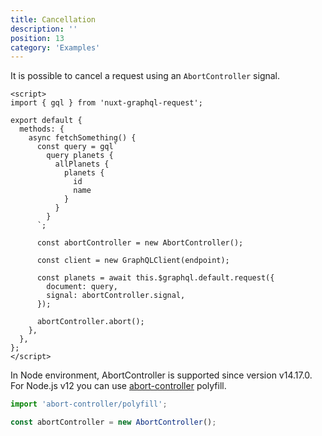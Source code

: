 ```yaml
---
title: Cancellation
description: ''
position: 13
category: 'Examples'
---
```


It is possible to cancel a request using an `AbortController` signal.

```vue
<script>
import { gql } from 'nuxt-graphql-request';

export default {
  methods: {
    async fetchSomething() {
      const query = gql`
        query planets {
          allPlanets {
            planets {
              id
              name
            }
          }
        }
      `;

      const abortController = new AbortController();

      const client = new GraphQLClient(endpoint);

      const planets = await this.$graphql.default.request({
        document: query,
        signal: abortController.signal,
      });

      abortController.abort();
    },
  },
};
</script>
```

In Node environment, AbortController is supported since version v14.17.0. For Node.js v12 you can use [abort-controller](https://github.com/mysticatea/abort-controller) polyfill.

```ts
import 'abort-controller/polyfill';

const abortController = new AbortController();
```
